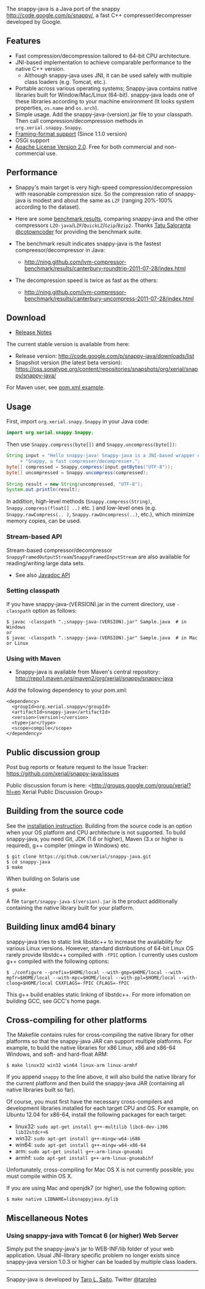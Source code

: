 The snappy-java is a Java port of the snappy
<http://code.google.com/p/snappy/>, a fast C++ compresser/decompresser developed by Google.

## Features 
  * Fast compression/decompression tailored to 64-bit CPU architecture. 
  * JNI-based implementation to achieve comparable performance to the native C++ version.  
     * Although snappy-java uses JNI, it can be used safely with multiple class loaders (e.g. Tomcat, etc.). 
  * Portable across various operating systems; Snappy-java contains native libraries built for Window/Mac/Linux (64-bit). snappy-java loads one of these libraries according to your machine environment (It looks system properties, `os.name` and `os.arch`). 
  * Simple usage. Add the snappy-java-(version).jar file to your classpath. Then call compression/decompression methods in `org.xerial.snappy.Snappy`. 
  * [Framing-format support](http://snappy.googlecode.com/svn/trunk/framing_format.txt) (Since 1.1.0 version)
  * OSGi support
  * [Apache License Version 2.0](http://www.apache.org/licenses/LICENSE-2.0). Free for both commercial and non-commercial use.

## Performance 
  * Snappy's main target is very high-speed compression/decompression with reasonable compression size. So the compression ratio of snappy-java is modest and about the same as `LZF` (ranging 20%-100% according to the dataset).

  * Here are some [benchmark results](https://github.com/ning/jvm-compressor-benchmark/wiki), comparing
 snappy-java and the other compressors
 `LZO-java`/`LZF`/`QuickLZ`/`Gzip`/`Bzip2`. Thanks [Tatu Saloranta @cotowncoder](http://twitter.com/#!/cowtowncoder) for providing the benchmark suite. 
 * The benchmark result indicates snappy-java is the fastest compreesor/decompressor in Java:
    * <http://ning.github.com/jvm-compressor-benchmark/results/canterbury-roundtrip-2011-07-28/index.html>
 * The decompression speed is twice as fast as the others:
    * <http://ning.github.com/jvm-compressor-benchmark/results/canterbury-uncompress-2011-07-28/index.html>


## Download 

 * [Release Notes](Milestone.md) 

The current stable version is available from here:
  * Release version: http://code.google.com/p/snappy-java/downloads/list
  * Snapshot version (the latest beta version): https://oss.sonatype.org/content/repositories/snapshots/org/xerial/snappy/snappy-java/

For Maven user, see [pom.xml example](#using-with-maven).

## Usage 
First, import `org.xerial.snapy.Snappy` in your Java code:

```java
import org.xerial.snappy.Snappy;
```

Then use `Snappy.compress(byte[])` and `Snappy.uncompress(byte[])`:

```java
String input = "Hello snappy-java! Snappy-java is a JNI-based wrapper of "
     + "Snappy, a fast compresser/decompresser.";
byte[] compressed = Snappy.compress(input.getBytes("UTF-8"));
byte[] uncompressed = Snappy.uncompress(compressed);
     
String result = new String(uncompressed, "UTF-8");
System.out.println(result);
```

In addition, high-level methods (`Snappy.compress(String)`, `Snappy.compress(float[] ..)` etc. ) and low-level ones (e.g. `Snappy.rawCompress(.. )`,  `Snappy.rawUncompress(..)`, etc.), which minimize memory copies, can be used. 

### Stream-based API
Stream-based compressor/decompressor `SnappyFramedOutputStream`/`SnappyFramedInputStream` are also available for reading/writing large data sets.

 * See also [Javadoc API](https://oss.sonatype.org/service/local/repositories/releases/archive/org/xerial/snappy/snappy-java/1.1.0/snappy-java-1.1.0-javadoc.jar/!/index.html)

### Setting classpath
If you have snappy-java-(VERSION).jar in the current directory, use `-classpath` option as follows:

    $ javac -classpath ".;snappy-java-(VERSION).jar" Sample.java  # in Windows
    or 
    $ javac -classpath ".:snappy-java-(VERSION).jar" Sample.java  # in Mac or Linux


### Using with Maven
  * Snappy-java is available from Maven's central repository:  <http://repo1.maven.org/maven2/org/xerial/snappy/snappy-java>

Add the following dependency to your pom.xml:

    <dependency>
      <groupId>org.xerial.snappy</groupId>
      <artifactId>snappy-java</artifactId>
      <version>(version)</version>
      <type>jar</type>
      <scope>compile</scope>
    </dependency>


## Public discussion group
Post bug reports or feature request to the Issue Tracker: <https://github.com/xerial/snappy-java/issues>

Public discussion forum is here: <http://groups.google.com/group/xerial?hl=en Xerial Public Discussion Group>


## Building from the source code 
See the [installation instruction](https://github.com/xerial/snappy-java/blob/develop/INSTALL). Building from the source code is an option when your OS platform and CPU architecture is not supported. To build snappy-java, you need Git, JDK (1.6 or higher), Maven (3.x or higher is required), g++ compiler (mingw in Windows) etc.

    $ git clone https://github.com/xerial/snappy-java.git
    $ cd snappy-java
    $ make
    
When building on Solaris use
    
    $ gmake

A file `target/snappy-java-$(version).jar` is the product additionally containing the native library built for your platform.

## Building linux amd64 binary

snappy-java tries to static link libstdc++ to increase the availability for various Linux versions. However, standard distributions of 64-bit Linux OS rarely provide libstdc++ compiled with `-fPIC` option. I currently uses custom g++ compiled with the following options:

	$ ./configure --prefix=$HOME/local --with-gmp=$HOME/local --with-mpfr=$HOME/local --with-mpc=$HOME/local --with-ppl=$HOME/local --with-cloog=$HOME/local CXXFLAGS=-fPIC CFLAGS=-fPIC 

This g++ build enables static linking of libstdc++. For more infomation on building GCC, see GCC's home page.

## Cross-compiling for other platforms
The Makefile contains rules for cross-compiling the native library for other platforms so that the snappy-java JAR can support multiple platforms. For example, to build the native libraries for x86 Linux, x86 and x86-64 Windows, and soft- and hard-float ARM:

    $ make linux32 win32 win64 linux-arm linux-armhf

If you append `snappy` to the line above, it will also build the native library for the current platform and then build the snappy-java JAR (containing all native libraries built so far).

Of course, you must first have the necessary cross-compilers and development libraries installed for each target CPU and OS. For example, on Ubuntu 12.04 for x86-64, install the following packages for each target:

  * linux32: `sudo apt-get install g++-multilib libc6-dev-i386 lib32stdc++6`
  * win32: `sudo apt-get install g++-mingw-w64-i686`
  * win64: `sudo apt-get install g++-mingw-w64-x86-64`
  * arm: `sudo apt-get install g++-arm-linux-gnueabi`
  * armhf: `sudo apt-get install g++-arm-linux-gnueabihf`

Unfortunately, cross-compiling for Mac OS X is not currently possible; you must compile within OS X.

If you are using Mac and openjdk7 (or higher), use the following option:

    $ make native LIBNAME=libsnappyjava.dylib

## Miscellaneous Notes
### Using snappy-java with Tomcat 6 (or higher) Web Server

Simply put the snappy-java's jar to WEB-INF/lib folder of your web application. Usual JNI-library specific problem no longer exists since snappy-java version 1.0.3 or higher can be loaded by multiple class loaders. 

----
Snappy-java is developed by [Taro L. Saito](http://www.xerial.org/leo). Twitter  [@taroleo](http://twitter.com/#!/taroleo)
